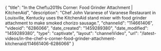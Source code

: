 {
    "title": "In the Chef\u2019s Corner: Food Grinder Attachment | KitchenAid",
    "description": "Chef John Varanese of Varanese Restaurant in Louisville, Kentucky uses the KitchenAid stand mixer with food grinder attachment to make smoked chorizo sausage.",
    "channelid": "114661406",
    "videoid": "6286066",
    "date_created": "1459289380",
    "date_modified": "1459289380",
    "type": "captivate",
    "layout": "channelVideo",
    "url": "\/latest-videos\/in-the-chef-s-corner-food-grinder-attachment-kitchenaid\/114661406-6286066"
}